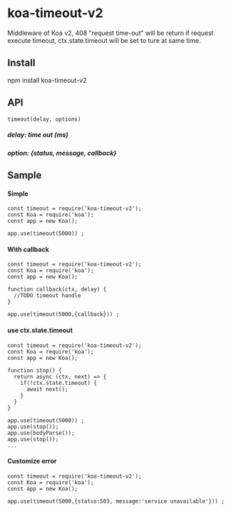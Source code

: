 # koa-timeout-v2
Middleware of Koa v2, 408 "request time-out" will be return if request execute timeout, ctx.state.timeout will be set to ture at same time.

## Install
npm install koa-timeout-v2

## API

```
timeout(delay, options)
```
##### delay: time out (ms)
##### option: {status, message, callback}


## Sample

#### Simple
```
const timeout = require('koa-timeout-v2');
const Koa = require('koa');
const app = new Koa();

app.use(timeout(5000)) ;
```

#### With callback
```
const timeout = require('koa-timeout-v2');
const Koa = require('koa');
const app = new Koa();

function callback(ctx, delay) {
  //TODO timeout handle
}

app.use(timeout(5000,{callback})) ;
```

#### use ctx.state.timeout
```
const timeout = require('koa-timeout-v2');
const Koa = require('koa');
const app = new Koa();

function stop() {
  return async (ctx, next) => {
    if(!ctx.state.timeout) {
      await next();
    }
  }
}

app.use(timeout(5000)) ;
app.use(stop());
app.use(bodyParse());
app.use(stop());
...
```

#### Customize error
```
const timeout = require('koa-timeout-v2');
const Koa = require('koa');
const app = new Koa();

app.use(timeout(5000,{status:503, message:'service unavailable'})) ;
```
